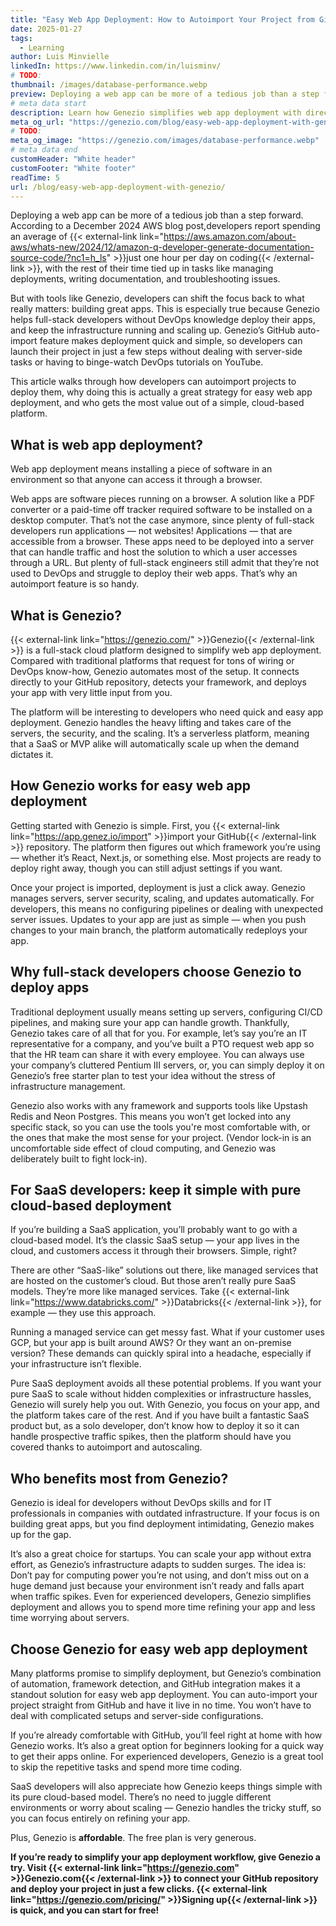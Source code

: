```yaml
---
title: "Easy Web App Deployment: How to Autoimport Your Project from GitHub with Genezio"
date: 2025-01-27
tags:
  - Learning
author: Luis Minvielle
linkedIn: https://www.linkedin.com/in/luisminv/
# TODO:
thumbnail: /images/database-performance.webp
preview: Deploying a web app can be more of a tedious job than a step forward. According to a December 2024 AWS blog post,developers report spending an average of just one hour per day on coding, with the rest of their time tied up in tasks like managing deployments, writing documentation, and troubleshooting issues.
# meta data start
description: Learn how Genezio simplifies web app deployment with direct GitHub project integration. Save time and focus on building your app.
meta_og_url: "https://genezio.com/blog/easy-web-app-deployment-with-genezio/"
# TODO:
meta_og_image: "https://genezio.com/images/database-performance.webp"
# meta data end
customHeader: "White header"
customFooter: "White footer"
readTime: 5
url: /blog/easy-web-app-deployment-with-genezio/
---
```


Deploying a web app can be more of a tedious job than a step forward. According to a December 2024 AWS blog post,developers report spending an average of {{< external-link link="https://aws.amazon.com/about-aws/whats-new/2024/12/amazon-q-developer-generate-documentation-source-code/?nc1=h_ls" >}}just one hour per day on coding{{< /external-link >}}, with the rest of their time tied up in tasks like managing deployments, writing documentation, and troubleshooting issues.

But with tools like Genezio, developers can shift the focus back to what really matters: building great apps. This is especially true because Genezio helps full-stack developers without DevOps knowledge deploy their apps, and keep the infrastructure running and scaling up. Genezio’s GitHub auto-import feature makes deployment quick and simple, so developers can launch their project in just a few steps without dealing with server-side tasks or having to binge-watch DevOps tutorials on YouTube.

This article walks through how developers can autoimport projects to deploy them, why doing this is actually a great strategy for easy web app deployment, and who gets the most value out of a simple, cloud-based platform.

## What is web app deployment?

Web app deployment means installing a piece of software in an environment so that anyone can access it through a browser.

Web apps are software pieces running on a browser. A solution like a PDF converter or a paid-time off tracker required software to be installed on a desktop computer. That’s not the case anymore, since plenty of full-stack developers run applications — not websites! Applications — that are accessible from a browser. These apps need to be deployed into a server that can handle traffic and host the solution to which a user accesses through a URL. But plenty of full-stack engineers still admit that they’re not used to DevOps and struggle to deploy their web apps. That’s why an autoimport feature is so handy.

## What is Genezio?

{{< external-link link="https://genezio.com/" >}}Genezio{{< /external-link >}} is a full-stack cloud platform designed to simplify web app deployment. Compared with traditional platforms that request for tons of wiring or DevOps know-how, Genezio automates most of the setup. It connects directly to your GitHub repository, detects your framework, and deploys your app with very little input from you.

The platform will be interesting to developers who need quick and easy app deployment. Genezio handles the heavy lifting and takes care of the servers, the security, and the scaling. It’s a serverless platform, meaning that a SaaS or MVP alike will automatically scale up when the demand dictates it.

## How Genezio works for easy web app deployment

Getting started with Genezio is simple. First, you {{< external-link link="https://app.genez.io/import" >}}import your GitHub{{< /external-link >}} repository. The platform then figures out which framework you’re using — whether it’s React, Next.js, or something else. Most projects are ready to deploy right away, though you can still adjust settings if you want.

Once your project is imported, deployment is just a click away. Genezio manages servers, server security, scaling, and updates automatically. For developers, this means no configuring pipelines or dealing with unexpected server issues. Updates to your app are just as simple — when you push changes to your main branch, the platform automatically redeploys your app.

## Why full-stack developers choose Genezio to deploy apps

Traditional deployment usually means setting up servers, configuring CI/CD pipelines, and making sure your app can handle growth. Thankfully, Genezio takes care of all that for you. For example, let’s say you’re an IT representative for a company, and you’ve built a PTO request web app so that the HR team can share it with every employee. You can always use your company’s cluttered Pentium III servers, or, you can simply deploy it on Genezio’s free starter plan to test your idea without the stress of infrastructure management.

Genezio also works with any framework and supports tools like Upstash Redis and Neon Postgres. This means you won’t get locked into any specific stack, so you can use the tools you're most comfortable with, or the ones that make the most sense for your project. (Vendor lock-in is an uncomfortable side effect of cloud computing, and Genezio was deliberately built to fight lock-in).

## For SaaS developers: keep it simple with pure cloud-based deployment

If you’re building a SaaS application, you’ll probably want to go with a cloud-based model. It’s the classic SaaS setup — your app lives in the cloud, and customers access it through their browsers. Simple, right?

There are other “SaaS-like” solutions out there, like managed services that are hosted on the customer’s cloud. But those aren’t really pure SaaS models. They’re more like managed services. Take {{< external-link link="https://www.databricks.com/" >}}Databricks{{< /external-link >}}, for example — they use this approach.

Running a managed service can get messy fast. What if your customer uses GCP, but your app is built around AWS? Or they want an on-premise version? These demands can quickly spiral into a headache, especially if your infrastructure isn’t flexible.

Pure SaaS deployment avoids all these potential problems. If you want your pure SaaS to scale without hidden complexities or infrastructure hassles, Genezio will surely help you out. With Genezio, you focus on your app, and the platform takes care of the rest. And if you have built a fantastic SaaS product but, as a solo developer, don’t know how to deploy it so it can handle prospective traffic spikes, then the platform should have you covered thanks to autoimport and autoscaling.

## Who benefits most from Genezio?

Genezio is ideal for developers without DevOps skills and for IT professionals in companies with outdated infrastructure. If your focus is on building great apps, but you find deployment intimidating, Genezio makes up for the gap.

It’s also a great choice for startups. You can scale your app without extra effort, as Genezio’s infrastructure adapts to sudden surges. The idea is: Don’t pay for computing power you’re not using, and don’t miss out on a huge demand just because your environment isn’t ready and falls apart when traffic spikes. Even for experienced developers, Genezio simplifies deployment and allows you to spend more time refining your app and less time worrying about servers.

## Choose Genezio for easy web app deployment

Many platforms promise to simplify deployment, but Genezio’s combination of automation, framework detection, and GitHub integration makes it a standout solution for easy web app deployment. You can auto-import your project straight from GitHub and have it live in no time. You won’t have to deal with complicated setups and server-side configurations.

If you’re already comfortable with GitHub, you’ll feel right at home with how Genezio works. It’s also a great option for beginners looking for a quick way to get their apps online. For experienced developers, Genezio is a great tool to skip the repetitive tasks and spend more time coding.

SaaS developers will also appreciate how Genezio keeps things simple with its pure cloud-based model. There’s no need to juggle different environments or worry about scaling — Genezio handles the tricky stuff, so you can focus entirely on refining your app.

Plus, Genezio is **affordable**. The free plan is very generous.

**If you’re ready to simplify your app deployment workflow, give Genezio a try. Visit {{< external-link link="https://genezio.com" >}}Genezio.com{{< /external-link >}} to connect your GitHub repository and deploy your project in just a few clicks. {{< external-link link="https://genezio.com/pricing/" >}}Signing up{{< /external-link >}} is quick, and you can start for free!**
